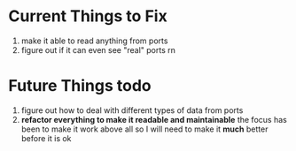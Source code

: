 # Current Things to Fix
1. make it able to read anything from ports
2. figure out if it can even see "real" ports rn
# Future Things todo
1. figure out how to deal with different types of data from ports
1. **refactor everything to make it readable and maintainable** the focus has been to make it work above all so I will need to make it **much** better before it is ok
